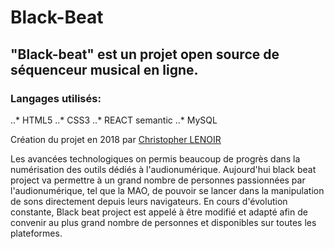 # Black-Beat

## "Black-beat" est un projet open source de séquenceur musical en ligne.

### Langages utilisés:
..* HTML5
..* CSS3
..* REACT semantic
..* MySQL

Création du projet en 2018 par [Christopher LENOIR](https://github.com/xLeDocteurx/MVC-Zend/commits?author=xLeDocteurx)

Les avancées technologiques on permis beaucoup de progrès dans la numérisation des outils dédiés à l'audionumérique.
Aujourd'hui black beat project va permettre à un grand nombre de personnes passionnées par l'audionumérique, tel que la MAO, de pouvoir se lancer dans la manipulation de sons directement depuis leurs navigateurs.
En cours d'évolution constante, Black beat project est appelé à être modifié et adapté afin de convenir au plus grand nombre de personnes et disponibles sur toutes les plateformes. 
